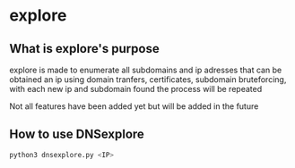 # explore

## What is explore's purpose

explore is made to enumerate all subdomains and ip adresses that can be obtained an ip using domain tranfers, certificates, subdomain bruteforcing, with each new ip and subdomain found the process will be repeated

Not all features have been added yet but will be added in the future

## How to use DNSexplore

```bash
python3 dnsexplore.py <IP>
```